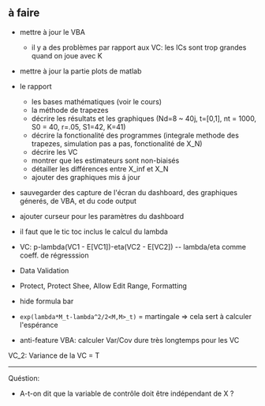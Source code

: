 ## à faire

* mettre à jour le VBA
    + il y a des problèmes par rapport aux VC: les ICs sont trop grandes quand on joue avec K
* mettre à jour la partie plots de matlab
* le rapport
  + les bases mathématiques (voir le cours)
  + la méthode de trapezes
  + décrire les résultats et les graphiques (Nd=8 ~ 40j, t=[0,1], nt = 1000, S0 = 40, r=.05, S1=42, K=41)
  + décrire la fonctionalité des programmes (integrale methode des trapezes, simulation pas a pas, fonctionalité de X_N)
  + décrire les VC
  + montrer que les estimateurs sont non-biaisés
  + détailler les différences entre X_inf et X_N
  + ajouter des graphiques mis á jour
* sauvegarder des capture de l'écran du dashboard, des graphiques génerés, de VBA, et du code output
* ajouter curseur pour les paramètres du dashboard
* il faut que le tic toc inclus le calcul du lambda
* VC: p-lambda(VC1 - E[VC1])-eta(VC2 - E[VC2]) -- lambda/eta comme coeff. de régresssion
* Data Validation
* Protect, Protect Shee, Allow Edit Range, Formatting
* hide formula bar

* `exp(lambda*M_t-lambda^2/2<M,M>_t)` = martingale => cela sert à calculer l'espérance
* anti-feature VBA: calculer Var/Cov dure très longtemps pour les VC

VC_2: Variance de la VC = T
*** 

Quéstion:

* A-t-on dit que la variable de contrôle doit être indépendant de X ?

